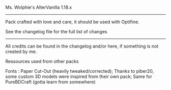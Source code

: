 Ms. Wolphie's AlterVanilla 1.18.x

----------------------

Pack crafted with love and care, it should be used with Optifine.

See the changelog file for the full list of changes

----------------------

All credits can be found in the changelog and/or here, if something is not created by me.

Ressources used from other packs

Fonts : Paper Cut-Out (heavily tweaked/corrected);
Thanks to piber20, some custom 3D models were inspired from their own pack; Same for PureBDCraft (gotta learn from somewhere)